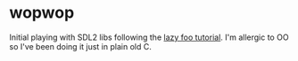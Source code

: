 # wopwop
Initial playing with SDL2 libs following the [lazy foo tutorial](http://lazyfoo.net/tutorials/SDL/index.php). I'm
allergic to OO so I've been doing it just in plain old C.
